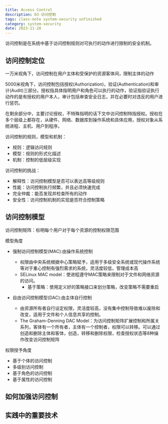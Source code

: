 ```yaml
---
title: Access Control
description: 03-访问控制
tags: class-note system-security unfinished
category: system-security
date: 2023-11-28
---
```


访问控制是在系统中基于访问控制规则对可执行的动作进行限制的安全机制。

## 访问控制定位

一万米视角下，访问控制在用户主体和受保护的资源客体间，限制主体的动作

5000米视角下，访问控制包括授权(Authorization)，验证(Authentication)和审计(Audit)三部分。授权指具体指明用户和角色可以执行的动作，验证指验证执行动作的是有授权的用户本人，审计包括审查安全日志，并在必要时对违反的用户进行惩罚。

在剩余部分中，主要讨论授权，不特殊指明的话下文中访问控制特指授权。授权在多个层级上都存在，从硬件、网络、数据库到操作系统和具体应用，授权对象从系统进程、主机、用户到程序。

访问控制的规则，模型和机制：
+ 规则：逻辑访问规则
+ 模型：规则的形式化描述
+ 机制：控制的低层级实现

访问控制的挑战：
+ 解释性：访问控制模型是否可以表达高等级规则
+ 性能：访问控制执行频繁，并且必须快速完成
+ 完全仲裁：能否发现并检查所有的动作
+ 安全性：访问控制机制的实现是否符合控制策略

## 访问控制模型

访问控制矩阵：标明每个用户对于每个资源的控制权限范围

模型角度
+ 强制访问控制模型(MAC):由操作系统控制
  + 权限由中央系统根据中心策略赋予，适用于多级安全系统或现代操作系统等对于重心控制有强烈需求的系统，灵活度较低，管理成本高
  + SELinux MAC model：使进程遵守MAC策略来限制对于文件和网络资源的访问。
    + 基于策略：使用定义好的策略接口来划分策略，改变策略不需要重启

+ 自由访问控制模型(DAC):由主体自行控制
  + 由资源所有者自行设定权限，灵活度较高，没有集中控制导致难以废除和改变，适用于文件和个人信息共享的控制。
  + The Graham-Denning DAC Model：为访问控制矩阵扩展控制和所属关系列，客体有一个所有者，主体有一个控制者，权限可以转移。可以通过创造和删除主体和客体，创造，转移和删除权限，检查授权状态等8种操作改变访问控制矩阵

权限授予角度
+ 基于个体的访问控制
+ 多级别访问控制
+ 基于角色的访问控制
+ 基于属性的访问控制


## 如何加强访问控制

## 实践中的重要技术